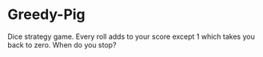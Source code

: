 # Greedy-Pig
Dice strategy game. Every roll adds to your score except 1 which takes you back to zero. When do you stop?

